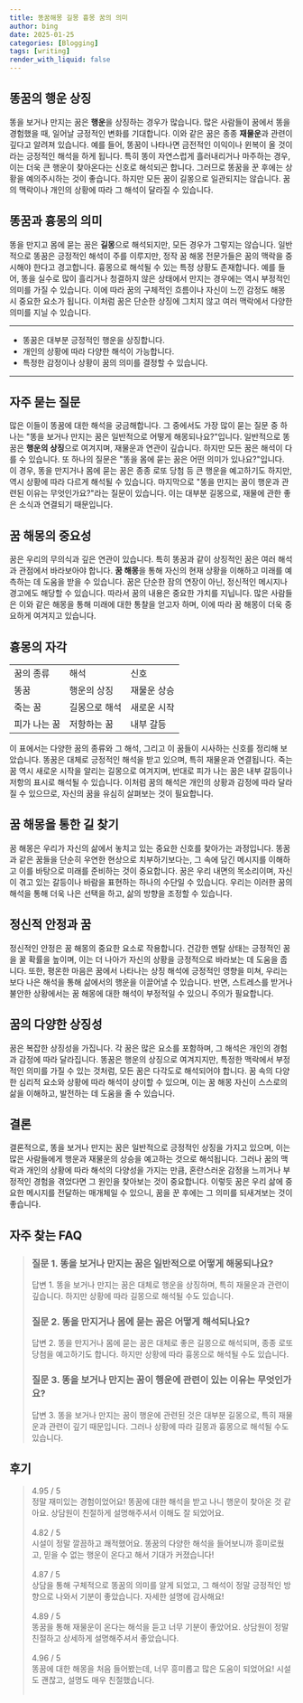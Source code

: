 ```yaml
---
title: 똥꿈해몽 길몽 흉몽 꿈의 의미
author: bing
date: 2025-01-25
categories: [Blogging]
tags: [writing]
render_with_liquid: false
---
```



<h2 id='똥꿈의행운상징'>똥꿈의 행운 상징</h2>

<p>똥을 보거나 만지는 꿈은 <b>행운</b>을 상징하는 경우가 많습니다. 많은 사람들이 꿈에서 똥을 경험했을 때, 일어날 긍정적인 변화를 기대합니다. 이와 같은 꿈은 종종 <b>재물운</b>과 관련이 깊다고 알려져 있습니다. 예를 들어, 똥꿈이 나타나면 금전적인 이익이나 윈복이 올 것이라는 긍정적인 해석을 하게 됩니다. 특히 똥이 자연스럽게 흘러내리거나 마주하는 경우, 이는 더욱 큰 행운이 찾아온다는 신호로 해석되곤 합니다. 그러므로 똥꿈을 꾼 후에는 상황을 예의주시하는 것이 좋습니다. 하지만 모든 꿈이 길몽으로 일관되지는 않습니다. 꿈의 맥락이나 개인의 상황에 따라 그 해석이 달라질 수 있습니다.</p>

<h2 id='똥꿈과흉몽의의미'>똥꿈과 흉몽의 의미</h2>

<p>똥을 만지고 몸에 묻는 꿈은 <b>길몽</b>으로 해석되지만, 모든 경우가 그렇지는 않습니다. 일반적으로 똥꿈은 긍정적인 해석이 주를 이루지만, 정작 꿈 해몽 전문가들은 꿈의 맥락을 중시해야 한다고 경고합니다. 흉몽으로 해석될 수 있는 특정 상황도 존재합니다. 예를 들어, 똥을 실수로 많이 흘리거나 청결하지 않은 상태에서 만지는 경우에는 역시 부정적인 의미를 가질 수 있습니다. 이에 따라 꿈의 구체적인 흐름이나 자신이 느낀 감정도 해몽 시 중요한 요소가 됩니다. 이처럼 꿈은 단순한 상징에 그치지 않고 여러 맥락에서 다양한 의미를 지닐 수 있습니다.</p>

<hr />

<ul>
    <li>똥꿈은 대부분 긍정적인 행운을 상징합니다.</li>
    <li>개인의 상황에 따라 다양한 해석이 가능합니다.</li>
    <li>특정한 감정이나 상황이 꿈의 의미를 결정할 수 있습니다.</li>
</ul>

<hr />

<h2 id='자주묻는질문'>자주 묻는 질문</h2>

<p>많은 이들이 똥꿈에 대한 해석을 궁금해합니다. 그 중에서도 가장 많이 묻는 질문 중 하나는 "똥을 보거나 만지는 꿈은 일반적으로 어떻게 해몽되나요?"입니다. 일반적으로 똥꿈은 <b>행운의 상징</b>으로 여겨지며, 재물운과 연관이 깊습니다. 하지만 모든 꿈은 해석이 다를 수 있습니다. 또 하나의 질문은 "똥을 몸에 묻는 꿈은 어떤 의미가 있나요?"입니다. 이 경우, 똥을 만지거나 몸에 묻는 꿈은 종종 로또 당첨 등 큰 행운을 예고하기도 하지만, 역시 상황에 따라 다르게 해석될 수 있습니다. 마지막으로 "똥을 만지는 꿈이 행운과 관련된 이유는 무엇인가요?"라는 질문이 있습니다. 이는 대부분 길몽으로, 재물에 관한 좋은 소식과 연결되기 때문입니다.</p>

<h2 id='꿈해몽의중요성'>꿈 해몽의 중요성</h2>

<p>꿈은 우리의 무의식과 깊은 연관이 있습니다. 특히 똥꿈과 같이 상징적인 꿈은 여러 해석과 관점에서 바라보아야 합니다. <b>꿈 해몽</b>을 통해 자신의 현재 상황을 이해하고 미래를 예측하는 데 도움을 받을 수 있습니다. 꿈은 단순한 잠의 연장이 아닌, 정신적인 메시지나 경고에도 해당할 수 있습니다. 따라서 꿈의 내용은 중요한 가치를 지닙니다. 많은 사람들은 이와 같은 해몽을 통해 미래에 대한 통찰을 얻고자 하며, 이에 따라 꿈 해몽이 더욱 중요하게 여겨지고 있습니다.</p>

<h2 id='흉몽의자각'>흉몽의 자각</h2>

<table>
    <tr>
        <td>꿈의 종류</td>
        <td>해석</td>
        <td>신호</td>
    </tr>
    <tr>
        <td>똥꿈</td>
        <td>행운의 상징</td>
        <td>재물운 상승</td>
    </tr>
    <tr>
        <td>죽는 꿈</td>
        <td>길몽으로 해석</td>
        <td>새로운 시작</td>
    </tr>
    <tr>
        <td>피가 나는 꿈</td>
        <td>저항하는 꿈</td>
        <td>내부 갈등</td>
    </tr>
</table>

<p>이 표에서는 다양한 꿈의 종류와 그 해석, 그리고 이 꿈들이 시사하는 신호를 정리해 보았습니다. 똥꿈은 대체로 긍정적인 해석을 받고 있으며, 특히 재물운과 연결됩니다. 죽는 꿈 역시 새로운 시작을 알리는 길몽으로 여겨지며, 반대로 피가 나는 꿈은 내부 갈등이나 저항의 표시로 해석될 수 있습니다. 이처럼 꿈의 해석은 개인의 상황과 감정에 따라 달라질 수 있으므로, 자신의 꿈을 유심히 살펴보는 것이 필요합니다.</p>

<h2 id='꿈해몽을통한길찾기'>꿈 해몽을 통한 길 찾기</h2>

<p>꿈 해몽은 우리가 자신의 삶에서 놓치고 있는 중요한 신호를 찾아가는 과정입니다. 똥꿈과 같은 꿈들을 단순히 우연한 현상으로 치부하기보다는, 그 속에 담긴 메시지를 이해하고 이를 바탕으로 미래를 준비하는 것이 중요합니다. 꿈은 우리 내면의 목소리이며, 자신이 겪고 있는 갈등이나 바람을 표현하는 하나의 수단일 수 있습니다. 우리는 이러한 꿈의 해석을 통해 더욱 나은 선택을 하고, 삶의 방향을 조정할 수 있습니다.</p>

<h2 id='정신적안정과꿈'>정신적 안정과 꿈</h2>

<p>정신적인 안정은 꿈 해몽의 중요한 요소로 작용합니다. 건강한 멘탈 상태는 긍정적인 꿈을 꿀 확률을 높이며, 이는 더 나아가 자신의 상황을 긍정적으로 바라보는 데 도움을 줍니다. 또한, 평온한 마음은 꿈에서 나타나는 상징 해석에 긍정적인 영향을 미쳐, 우리는 보다 나은 해석을 통해 삶에서의 행운을 이끌어낼 수 있습니다. 반면, 스트레스를 받거나 불안한 상황에서는 꿈 해몽에 대한 해석이 부정적일 수 있으니 주의가 필요합니다.</p>

<h2 id='꿈의다양한상징성'>꿈의 다양한 상징성</h2>

<p>꿈은 복잡한 상징성을 가집니다. 각 꿈은 많은 요소를 포함하며, 그 해석은 개인의 경험과 감정에 따라 달라집니다. 똥꿈은 행운의 상징으로 여겨지지만, 특정한 맥락에서 부정적인 의미를 가질 수 있는 것처럼, 모든 꿈은 다각도로 해석되어야 합니다. 꿈 속의 다양한 심리적 요소와 상황에 따라 해석이 상이할 수 있으며, 이는 꿈 해몽 자신이 스스로의 삶을 이해하고, 발전하는 데 도움을 줄 수 있습니다.</p>

<h2 id='결론'>결론</h2>

<p>결론적으로, 똥을 보거나 만지는 꿈은 일반적으로 긍정적인 상징을 가지고 있으며, 이는 많은 사람들에게 행운과 재물운의 상승을 예고하는 것으로 해석됩니다. 그러나 꿈의 맥락과 개인의 상황에 따라 해석의 다양성을 가지는 만큼, 혼란스러운 감정을 느끼거나 부정적인 경험을 겪었다면 그 원인을 찾아보는 것이 중요합니다. 이렇듯 꿈은 우리 삶에 중요한 메시지를 전달하는 매개체일 수 있으니, 꿈을 꾼 후에는 그 의미를 되새겨보는 것이 좋습니다.</p>


<h2 id='자주_찾는_FAQ'>자주 찾는 FAQ</h2>
<div itemscope="" itemtype="https://schema.org/FAQPage"> 
<blockquote> 
<div itemscope="" itemprop="mainEntity" itemtype="https://schema.org/Question"> 
<h3 itemprop="name">질문 1. 똥을 보거나 만지는 꿈은 일반적으로 어떻게 해몽되나요?</h3> 
<div itemscope="" itemprop="acceptedAnswer" itemtype="https://schema.org/Answer"> 
<span itemprop="text"> 
<p>답변 1. 똥을 보거나 만지는 꿈은 대체로 행운을 상징하며, 특히 재물운과 관련이 깊습니다. 하지만 상황에 따라 길몽으로 해석될 수도 있습니다.</p> 
</span> 
</div> 
</div> 
<div itemscope="" itemprop="mainEntity" itemtype="https://schema.org/Question"> 
<h3 itemprop="name">질문 2. 똥을 만지거나 몸에 묻는 꿈은 어떻게 해석되나요?</h3> 
<div itemscope="" itemprop="acceptedAnswer" itemtype="https://schema.org/Answer"> 
<span itemprop="text"> 
<p>답변 2. 똥을 만지거나 몸에 묻는 꿈은 대체로 좋은 길몽으로 해석되며, 종종 로또 당첨을 예고하기도 합니다. 하지만 상황에 따라 흉몽으로 해석될 수도 있습니다.</p> 
</span> 
</div> 
</div> 
<div itemscope="" itemprop="mainEntity" itemtype="https://schema.org/Question"> 
<h3 itemprop="name">질문 3. 똥을 보거나 만지는 꿈이 행운에 관련이 있는 이유는 무엇인가요?</h3> 
<div itemscope="" itemprop="acceptedAnswer" itemtype="https://schema.org/Answer"> 
<span itemprop="text"> 
<p>답변 3. 똥을 보거나 만지는 꿈이 행운에 관련된 것은 대부분 길몽으로, 특히 재물운과 관련이 깊기 때문입니다. 그러나 상황에 따라 길몽과 흉몽으로 해석될 수도 있습니다.</p> 
</span> 
</div> 
</div> 
</blockquote> 
</div>
<h2 id='후기'>후기</h2>
<div itemscope itemtype="https://schema.org/Product">
  <blockquote>
  <div itemprop="review" itemscope itemtype="https://schema.org/Review">
      <div itemprop="reviewRating" itemscope itemtype="https://schema.org/Rating"> <span itemprop="ratingValue">4.95</span> / <span itemprop="bestRating">5</span> </div>
      <span itemprop="reviewBody">정말 재미있는 경험이었어요! 똥꿈에 대한 해석을 받고 나니 행운이 찾아온 것 같아요. 상담원이 친절하게 설명해주셔서 이해도 잘 되었어요.</span>
  </div>
  <br>
  <div itemprop="review" itemscope itemtype="https://schema.org/Review">
      <div itemprop="reviewRating" itemscope itemtype="https://schema.org/Rating"> <span itemprop="ratingValue">4.82</span> / <span itemprop="bestRating">5</span> </div>
      <span itemprop="reviewBody">시설이 정말 깔끔하고 쾌적했어요. 똥꿈의 다양한 해석을 들어보니까 흥미로웠고, 믿을 수 없는 행운이 온다고 해서 기대가 커졌습니다!</span>
  </div>
  <br>
  <div itemprop="review" itemscope itemtype="https://schema.org/Review">
      <div itemprop="reviewRating" itemscope itemtype="https://schema.org/Rating"> <span itemprop="ratingValue">4.87</span> / <span itemprop="bestRating">5</span> </div>
      <span itemprop="reviewBody">상담을 통해 구체적으로 똥꿈의 의미를 알게 되었고, 그 해석이 정말 긍정적인 방향으로 나와서 기분이 좋았습니다. 자세한 설명에 감사해요!</span>
  </div>
  <br>
  <div itemprop="review" itemscope itemtype="https://schema.org/Review">
      <div itemprop="reviewRating" itemscope itemtype="https://schema.org/Rating"> <span itemprop="ratingValue">4.89</span> / <span itemprop="bestRating">5</span> </div>
      <span itemprop="reviewBody">똥꿈을 통해 재물운이 온다는 해석을 듣고 너무 기분이 좋았어요. 상담원이 정말 친절하고 상세하게 설명해주셔서 좋았습니다.</span>
  </div>
  <br>
  <div itemprop="review" itemscope itemtype="https://schema.org/Review">
      <div itemprop="reviewRating" itemscope itemtype="https://schema.org/Rating"> <span itemprop="ratingValue">4.96</span> / <span itemprop="bestRating">5</span> </div>
      <span itemprop="reviewBody">똥꿈에 대한 해몽을 처음 들어봤는데, 너무 흥미롭고 많은 도움이 되었어요! 시설도 괜찮고, 설명도 매우 친절했습니다.</span>
  </div>
  <br>
  </blockquote>
</div>
